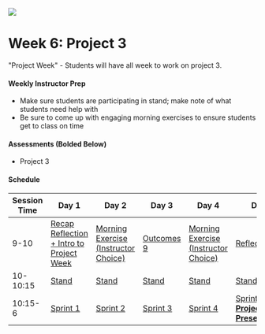 
![](https://ga-dash.s3.amazonaws.com/production/assets/logo-9f88ae6c9c3871690e33280fcf557f33.png)

# Week 6: Project 3

"Project Week" - Students will have all week to work on project 3.

#### Weekly Instructor Prep

- Make sure students are participating in stand; make note of what students need help with
- Be sure to come up with engaging morning exercises to ensure students get to class on time

#### Assessments (Bolded Below)

- Project 3

#### Schedule


Session Time | Day 1 | Day 2 | Day 3 | Day 4 | Day 5
 --- | --- | --- | --- | ---  | ---
9-10 | [Recap Reflection + Intro to Project Week][9-1A] | [Morning Exercise (Instructor Choice)][9-2A] | [Outcomes 9][9-3A] | [Morning Exercise (Instructor Choice)][9-4A] | [Reflection][9-5A]
10-10:15 | [Stand][9-1B] | [Stand][9-2B] | [Stand][9-3B] | [Stand][9-4B] | [Stand][9-5B]
10:15-6 | [Sprint 1][9-1C] | [Sprint 2][9-2C] | [Sprint 3][9-3C] | [Sprint 4][9-4C] | [Sprint 5 / **Project 3 Presentations**][9-5C]



[9-1A]: ../recurring-materials/morning-exercises-review
[9-1B]: ../recurring-materials/stand
[9-1C]: ../recurring-materials/project-workshop

[9-2A]: ../recurring-materials/morning-exercises-review
[9-2B]: ../recurring-materials/stand
[9-2C]: ../recurring-materials/project-workshop

[9-3A]: ../recurring-materials/outcomes
[9-3B]: ../recurring-materials/stand
[9-3C]: ../recurring-materials/project-workshop

[9-4A]: ../recurring-materials/morning-exercises-review
[9-4B]: ../recurring-materials/stand
[9-4C]: ../recurring-materials/project-workshop

[9-5A]: ../recurring-materials/reflection
[9-5B]: ../recurring-materials/stand
[9-5C]: ../recurring-materials/project-workshop
